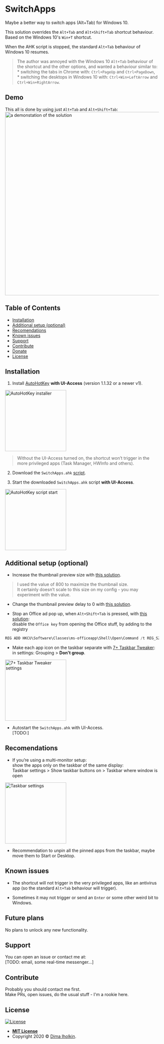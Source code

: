 # SwitchApps

Maybe a better way to switch apps (Alt+Tab) for Windows 10.

This solution overrides the `Alt+Tab` and `Alt+Shift+Tab` shortcut behaviour.
Based on the Windows 10's `Win+T` shortcut.

When the AHK script is stopped, the standard `Alt+Tab` behaviour of Windows 10 resumes.

> The author was annoyed with the Windows 10 `Alt+Tab` behaviour of the shortcut and the other options,
and wanted a behaviour similar to:  
     * switching the tabs in Chrome with: `Ctrl+PageUp` and `Ctrl+PageDown`,  
     * switching the desktops in Windows 10 with: `Ctrl+Win+LeftArrow` and `Ctrl+Win+RightArrow`.

## Demo

This all is done by using just `Alt+Tab` and `Alt+Shift+Tab`:  
<img src="../assets/readme/demo.gif" width="600" title="a demonstation of the solution">

## Table of Contents

* [Installation](#installation)
* [Additional setup (optional)](#additional-setup-optional)
* [Recomendations](#recomendations)
* [Known issues](#known-issues)
* [Support](#support)
* [Contribute](#contribute)
* [Donate](#donate)
* [License](#license)

## Installation

1. Install [AutoHotKey](https://www.autohotkey.com) **with UI-Access** (version 1.1.32 or a newer v1).  
<img src="../assets/readme/ahk-setup.png" width="200" title="AutoHotKey installer">  

> Without the UI-Access turned on, the shortcut won’t trigger in the more privileged apps (Task Manager, HWInfo and others).

2. Download the `SwitchApps.ahk` [script](https://github.com/dima-iholkin/SwitchApps/releases/latest).

3. Start the downloaded `SwitchApps.ahk` script **with UI-Access**.  
<img src="../assets/readme/ahk-start.png" width="200" title="AutoHotKey script start">  

## Additional setup (optional)

* Increase the thumbnail preview size with [this solution](https://winaero.com/blog/change-taskbar-thumbnail-size-windows-10/). 

> I used the value of 800 to maximize the thumbnail size.  
> It certainly doesn’t scale to this size on my config - you may experiment with the value.

* Change the thumbnail preview delay to 0 with [this solution](https://www.tenforums.com/tutorials/21005-change-delay-time-show-taskbar-thumbnails-windows-10-a.html).

* Stop an Office ad pop up, when `Alt+Shift+Tab` is pressed, with [this solution](https://www.howtogeek.com/445318/how-to-remap-the-office-key-on-your-keyboard/):  
disable the `Office key` from opening the Office stuff, by adding to the registry

```powershell
REG ADD HKCU\Software\Classes\ms-officeapp\Shell\Open\Command /t REG_SZ /d rundll32
``` 

* Make each app icon on the taskbar separate with [7+ Taskbar Tweaker](https://rammichael.com/7-taskbar-tweaker):  
in settings: Grouping > **Don't group**.  
<img src="../assets/readme/7tt.png" width="200" title="7+ Taskbar Tweaker settings">  

* Autostart the `SwitchApps.ahk` with UI-Access.  
[TODO:]

## Recomendations

* If you’re using a multi-monitor setup:  
show the apps only on the taskbar of the same display:  
Taskbar settings > Show taskbar buttons on > Taskbar where window is open  
<img src="../assets/readme/taskbar-settings.png" width="200" title="Taskbar settings">  

* Recommendation to unpin all the pinned apps from the taskbar, maybe move them to Start or Desktop.

## Known issues

* The shortcut will not trigger in the very privileged apps, like an antivirus app (so the standard `Alt+Tab` behaviour will trigger).

* Sometimes it may not trigger or send an `Enter` or some other weird bit to Windows.

## Future plans

No plans to unlock any new functionality.

## Support

You can open an issue or contact me at:  
[TODO: email, some real-time messenger...]

## Contribute

Probably you should contact me first.  
Make PRs, open issues, do the usual stuff - I'm a rookie here.

<!-- ## Donate

Maybe you're comfortable supporting the author:  
[TODO:] -->

## License

[![License](http://img.shields.io/:license-mit-blue.svg?style=flat-square)](http://badges.mit-license.org)

* **[MIT License](http://opensource.org/licenses/mit-license.php)**
* Copyright 2020 © <a href="https://github.com/dima-iholkin" target="_blank">Dima Iholkin</a>.
